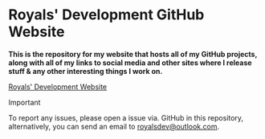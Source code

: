 # Royals' Development GitHub Website

**This is the repository for my website that hosts all of my GitHub projects, along with all of my links to social media and other sites where I release stuff & any other interesting things I work on.**

[Royals' Development Website](https://frvrroyals.github.io)

> [!IMPORTANT]
> To report any issues, please open a issue via. GitHub in this repository, alternatively, you can send an email to royalsdev@outlook.com.